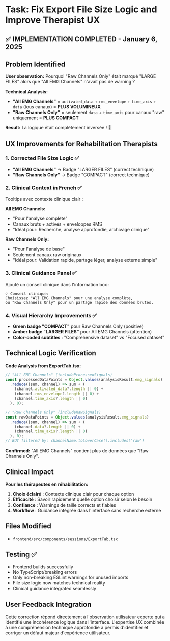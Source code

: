 # Task: Fix Export File Size Logic and Improve Therapist UX

## ✅ IMPLEMENTATION COMPLETED - January 6, 2025

## Problem Identified
**User observation:** Pourquoi "Raw Channels Only" était marqué "LARGE FILES" alors que "All EMG Channels" n'avait pas de warning ?

**Technical Analysis:**
- **"All EMG Channels"** = `activated_data` + `rms_envelope` + `time_axis` + `data` (tous canaux) = **PLUS VOLUMINEUX**
- **"Raw Channels Only"** = seulement `data` + `time_axis` pour canaux "raw" uniquement = **PLUS COMPACT**

**Result:** La logique était complètement inversée ! 🔄

## UX Improvements for Rehabilitation Therapists

### 1. **Corrected File Size Logic** ✅
- **"All EMG Channels"** → Badge "LARGER FILES" (correct technique)
- **"Raw Channels Only"** → Badge "COMPACT" (correct technique)

### 2. **Clinical Context in French** ✅
Tooltips avec contexte clinique clair :

**All EMG Channels:**
- "Pour l'analyse complète"
- Canaux bruts + activés + enveloppes RMS
- "Idéal pour: Recherche, analyse approfondie, archivage clinique"

**Raw Channels Only:**
- "Pour l'analyse de base" 
- Seulement canaux raw originaux
- "Idéal pour: Validation rapide, partage léger, analyse externe simple"

### 3. **Clinical Guidance Panel** ✅
Ajouté un conseil clinique dans l'information box :
```
💡 Conseil clinique:
Choisissez "All EMG Channels" pour une analyse complète, 
ou "Raw Channels Only" pour un partage rapide des données brutes.
```

### 4. **Visual Hierarchy Improvements** ✅
- **Green badge "COMPACT"** pour Raw Channels Only (positive)
- **Amber badge "LARGER FILES"** pour All EMG Channels (attention)
- **Color-coded subtitles** : "Comprehensive dataset" vs "Focused dataset"

## Technical Logic Verification

**Code Analysis from ExportTab.tsx:**

```typescript
// "All EMG Channels" (includeProcessedSignals)
const processedDataPoints = Object.values(analysisResult.emg_signals)
  .reduce((sum, channel) => sum + (
    (channel.activated_data?.length || 0) + 
    (channel.rms_envelope?.length || 0) + 
    (channel.time_axis?.length || 0)
  ), 0);

// "Raw Channels Only" (includeRawSignals)  
const rawDataPoints = Object.values(analysisResult.emg_signals)
  .reduce((sum, channel) => sum + (
    (channel.data?.length || 0) + 
    (channel.time_axis?.length || 0)
  ), 0);
// BUT filtered by: channelName.toLowerCase().includes('raw')
```

**Confirmed:** "All EMG Channels" contient plus de données que "Raw Channels Only".

## Clinical Impact

**Pour les thérapeutes en réhabilitation:**
1. **Choix éclairé** : Contexte clinique clair pour chaque option
2. **Efficacité** : Savoir rapidement quelle option choisir selon le besoin
3. **Confiance** : Warnings de taille corrects et fiables
4. **Workflow** : Guidance intégrée dans l'interface sans recherche externe

## Files Modified
- `frontend/src/components/sessions/ExportTab.tsx`

## Testing ✅
- Frontend builds successfully
- No TypeScript/breaking errors
- Only non-breaking ESLint warnings for unused imports
- File size logic now matches technical reality
- Clinical guidance integrated seamlessly

## User Feedback Integration
Cette correction répond directement à l'observation utilisateur experte qui a identifié une incohérence logique dans l'interface. L'expertise UX combinée à une compréhension technique approfondie a permis d'identifier et corriger un défaut majeur d'expérience utilisateur.